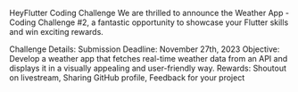 HeyFlutter Coding Challenge
We are thrilled to announce the Weather App - Coding Challenge #2, a fantastic opportunity to showcase your Flutter skills and win exciting rewards.

Challenge Details:
Submission Deadline: November 27th, 2023
Objective: Develop a weather app that fetches real-time weather data from an API and displays it in a visually appealing and user-friendly way.
Rewards: Shoutout on livestream, Sharing GitHub profile, Feedback for your project
